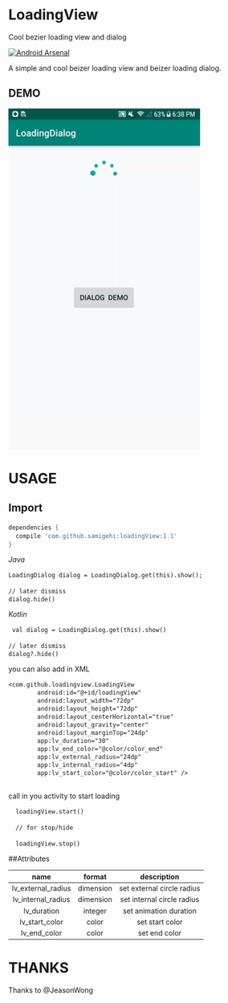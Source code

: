 # LoadingView
Cool bezier loading view and dialog

[![Android Arsenal](https://img.shields.io/badge/Android%20Arsenal-LoadingView-brightgreen.svg?style=flat)](https://android-arsenal.com/details/1/7424)


A simple and cool beizer loading view and beizer loading dialog.


## DEMO
![LoadingView Demo](20190103_184135.gif)

# USAGE

## Import

```gradle
dependencies {
  compile 'com.github.samigehi:loadingView:1.1'
}
```

*Java*

 ```
 LoadingDialog dialog = LoadingDialog.get(this).show();

// later dismiss
dialog.hide()

```

*Kotlin*

```
 val dialog = LoadingDialog.get(this).show()

// later dismiss
dialog?.hide()

```


you can also add in XML 

```
<com.github.loadingview.LoadingView
        android:id="@+id/loadingView"
        android:layout_width="72dp"
        android:layout_height="72dp"
        android:layout_centerHorizontal="true"
        android:layout_gravity="center"
        android:layout_marginTop="24dp"
        app:lv_duration="30"
        app:lv_end_color="@color/color_end"
        app:lv_external_radius="24dp"
        app:lv_internal_radius="4dp"
        app:lv_start_color="@color/color_start" />
        
```

call in you activity to start loading

```
  loadingView.start()
  
  // for stop/hide 
  
  loadingView.stop()
```


##Attributes

|name|format|description|
|:---:|:---:|:---:|
| lv_external_radius | dimension |set external circle radius
| lv_internal_radius | dimension |set internal circle radius
| lv_duration | integer |set animation duration
| lv_start_color | color |set start color
| lv_end_color | color |set end color



# THANKS

Thanks to @JeasonWong
